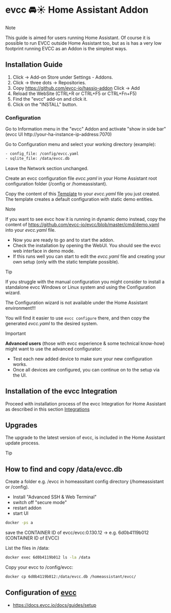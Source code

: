 # evcc 🚘☀️ Home Assistant Addon

> [!NOTE]
>This guide is aimed for users running Home Assistant. Of course it is possible to run EVCC outside Home Assistant too, but as is has a very low footprint running EVCC as an
>Addon is the simplest ways.

## Installation Guide

1. Click -> Add-on Store under Settings - Addons.
2. Click -> three dots -> Repositories.
3. Copy https://github.com/evcc-io/hassio-addon Click -> Add
4. Reload the WebSite (CTRL+R or CTRL+F5 or CTRL+Fn+F5)
5. Find the "evcc" add-on and click it.
6. Click on the "INSTALL" button.

### Configuration

Go to Information menu in the "evcc" Addon and activate "show in side bar" (evcc UI http://your-ha-instance-ip-address:7070)

Go to Configuration menu and select your working directory (example):
<!---
<Screenshot
  name="screenshots/ha_configuration_ui"
  caption="Screenshot der Arbeitsverzeichnisse und Dateinamen in der Konfiguration."
/>
--->

```sh
- config_file: /config/evcc.yaml
- sqlite_file: /data/evcc.db
```
<!---
#### New file location  
> [!WARNING]
> First copy your evcc.db and evcc.yaml to /config ( maps to addon_configs/49686a9f_evcc/ ) -> [How to find my evcc.db](https://github.com/evcc-io/hassio-addon/blob/main/README.md#how-to-find-and-copy-dataevccdb)
>```sh
>- config_file: /config/evcc.yaml
>- sqlite_file: /config/evcc.db
>```
#### New alternative file location
> [!WARNING]
> First copy your evcc.db and evcc.yaml to Home Assistant root configuration folder -> [How to find my evcc.db](https://github.com/evcc-io/hassio-addon/blob/main/README.md#how-to-find-and-copy-dataevccdb)
>```sh
>- config_file: /homeassistant/evcc.yaml
>- sqlite_file: /homeassistant/evcc.db
>```
--->
Leave the Network section unchanged.

Create an evcc configuration file _evcc.yaml_ in your Home Assistant root configuration folder (/config or /homeassistant).

Copy the content of this [Template](evcc/ha_evcc_template.yaml) to your _evcc.yaml_ file you just created.
The template creates a default configuration with static demo entities.

> [!NOTE]
>If you want to see evcc how it is running in dynamic demo instead, copy the content of https://github.com/evcc-io/evcc/blob/master/cmd/demo.yaml into your _evcc.yaml_ file.

- Now you are ready to go and to start the addon.
- Check the installation by opening the WebUI. You should see the evcc web interface in demo mode.
- If this runs well you can start to edit the _evcc.yaml_ file and creating your own setup (only with the static template possible).

>[!TIP]
>If you struggle with the manual configuration you might consider to install a standalone evcc Windows or Linux system and using the Configuration wizard.
>
>The Configuration wizard is not available under the Home Assistant environment!!!
>
>You will find it easier to use `evcc configure` there, and then copy the generated _evcc.yaml_ to the desired system.

> [!IMPORTANT]
>**Advanced users** (those with evcc experience & some technical know-how) might want to use the advanced configurator:
>- Test each new added device to make sure your new configuration works.
>- Once all devices are configured, you can continue on to the setup via the UI.

## Installation of the evcc Integration

Proceed with installation process of the evcc Integration for Home Assistant as described in this section [Integrations](https://github.com/marq24/ha-evcc)

## Upgrades

The upgrade to the latest version of evcc, is included in the Home Assistant update process.

> [!TIP]
>## How to find and copy /data/evcc.db
>
>Create a folder e.g. /evcc in homeassitant config directory (/homeassistant or /config).
>
>- Install "Advanced SSH & Web Terminal"
>- switch off "secure mode"
>- restart addon
>- start UI
>
>```sh
>docker -ps a
>```
>save the CONTAINER ID of evcc/evcc:0.130.12 -> e.g. 6d0b4119b012 (CONTAINER ID of EVCC)
>
>List the files in /data:
>```sh
>docker exec 6d0b4119b012 ls -la /data
>```
>Copy your evcc to /config/evcc:
>```sh
>docker cp 6d0b4119b012:/data/evcc.db /homeassistant/evcc/
>```

## Configuration of [evcc](https://github.com/evcc-io/evcc)

   - https://docs.evcc.io/docs/guides/setup

